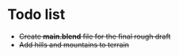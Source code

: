 # Todo list

+ ~~Create **main.blend** file for the final rough draft~~
+ ~~Add hills and mountains to terrain~~
